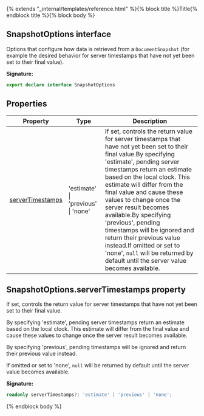 {% extends "_internal/templates/reference.html" %}{% block title %}Title{% endblock title %}{% block body %}
## SnapshotOptions interface

Options that configure how data is retrieved from a `DocumentSnapshot` (for example the desired behavior for server timestamps that have not yet been set to their final value).

<b>Signature:</b>

```typescript
export declare interface SnapshotOptions 
```

## Properties

|  Property | Type | Description |
|  --- | --- | --- |
|  [serverTimestamps](./firestore_.snapshotoptions.md#snapshotoptionsservertimestamps_property) | 'estimate' \| 'previous' \| 'none' | If set, controls the return value for server timestamps that have not yet been set to their final value.<!-- -->By specifying 'estimate', pending server timestamps return an estimate based on the local clock. This estimate will differ from the final value and cause these values to change once the server result becomes available.<!-- -->By specifying 'previous', pending timestamps will be ignored and return their previous value instead.<!-- -->If omitted or set to 'none', <code>null</code> will be returned by default until the server value becomes available. |

## SnapshotOptions.serverTimestamps property

If set, controls the return value for server timestamps that have not yet been set to their final value.

By specifying 'estimate', pending server timestamps return an estimate based on the local clock. This estimate will differ from the final value and cause these values to change once the server result becomes available.

By specifying 'previous', pending timestamps will be ignored and return their previous value instead.

If omitted or set to 'none', `null` will be returned by default until the server value becomes available.

<b>Signature:</b>

```typescript
readonly serverTimestamps?: 'estimate' | 'previous' | 'none';
```
{% endblock body %}
